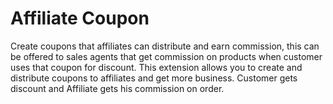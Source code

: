 # Affiliate Coupon

Create coupons that affiliates can distribute and earn commission, this can be offered to sales agents that get commission on products when customer uses that coupon for discount.
This extension allows you to create and distribute coupons to affiliates and get more business.
Customer gets discount and Affiliate gets his commission on order.
